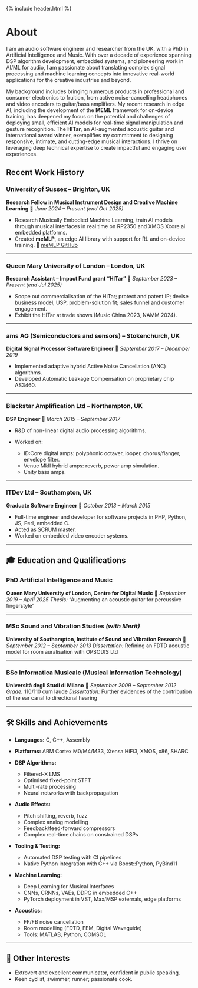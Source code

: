 {% include header.html %}

# About

I am an audio software engineer and researcher from the UK, with a PhD in Artificial Intelligence and Music. With over a decade of experience spanning DSP algorithm development, embedded systems, and pioneering work in AI/ML for audio, I am passionate about translating complex signal processing and machine learning concepts into innovative real-world applications for the creative industries and beyond.

My background includes bringing numerous products in professional and consumer electronics to fruition, from active noise-cancelling headphones and video encoders to guitar/bass amplifiers. My recent research in edge AI, including the development of the **MEML** framework for on-device training, has deepened my focus on the potential and challenges of deploying small, efficient AI models for real-time signal manipulation and gesture recognition. The **HITar**, an AI-augmented acoustic guitar and international award winner, exemplifies my commitment to designing responsive, intimate, and cutting-edge musical interactions. I thrive on leveraging deep technical expertise to create impactful and engaging user experiences.

## Recent Work History

### **University of Sussex** – Brighton, UK

**Research Fellow in Musical Instrument Design and Creative Machine Learning**
📅 *June 2024 – Present (end Oct 2025)*

* Research Musically Embodied Machine Learning, train AI models through musical interfaces in real time on RP2350 and XMOS Xcore.ai embedded platforms.
* Created **meMLP**, an edge AI library with support for RL and on-device training.
  🔗 [meMLP GitHub](https://github.com/MusicallyEmbodiedML/memlp)

---

### **Queen Mary University of London** – London, UK

**Research Assistant – Impact Fund grant “HITar”**
📅 *September 2023 – Present (end Jul 2025)*

* Scope out commercialisation of the HITar; protect and patent IP; devise business model, USP, problem-solution fit; sales funnel and customer engagement.
* Exhibit the HITar at trade shows (Music China 2023, NAMM 2024).

---

### **ams AG (Semiconductors and sensors)** – Stokenchurch, UK

**Digital Signal Processor Software Engineer**
📅 *September 2017 – December 2019*

* Implemented adaptive hybrid Active Noise Cancellation (ANC) algorithms.
* Developed Automatic Leakage Compensation on proprietary chip AS3460.

---

### **Blackstar Amplification Ltd** – Northampton, UK

**DSP Engineer**
📅 *March 2015 – September 2017*

* R\&D of non-linear digital audio processing algorithms.
* Worked on:

  * ID\:Core digital amps: polyphonic octaver, looper, chorus/flanger, envelope filter.
  * Venue MkII hybrid amps: reverb, power amp simulation.
  * Unity bass amps.

---

### **ITDev Ltd** – Southampton, UK

**Graduate Software Engineer**
📅 *October 2013 – March 2015*

* Full-time engineer and developer for software projects in PHP, Python, JS, Perl, embedded C.
* Acted as SCRUM master.
* Worked on embedded video encoder systems.

---

## 🎓 Education and Qualifications

### **PhD Artificial Intelligence and Music**

**Queen Mary University of London, Centre for Digital Music**
📅 *September 2019 – April 2025*
*Thesis:* “Augmenting an acoustic guitar for percussive fingerstyle”

---

### **MSc Sound and Vibration Studies** *(with Merit)*

**University of Southampton, Institute of Sound and Vibration Research**
📅 *September 2012 – September 2013*
*Dissertation:* Refining an FDTD acoustic model for room auralisation with OPSODIS Ltd

---

### **BSc Informatica Musicale (Musical Information Technology)**

**Università degli Studi di Milano**
📅 *September 2009 – September 2012*
*Grade:* 110/110 cum laude
*Dissertation:* Further evidences of the contribution of the ear canal to directional hearing

---

## 🛠️ Skills and Achievements

* **Languages:** C, C++, Assembly
* **Platforms:** ARM Cortex M0/M4/M33, Xtensa HiFi3, XMOS, x86, SHARC
* **DSP Algorithms:**

  * Filtered-X LMS
  * Optimised fixed-point STFT
  * Multi-rate processing
  * Neural networks with backpropagation
* **Audio Effects:**

  * Pitch shifting, reverb, fuzz
  * Complex analog modelling
  * Feedback/feed-forward compressors
  * Complex real-time chains on constrained DSPs
* **Tooling & Testing:**

  * Automated DSP testing with CI pipelines
  * Native Python integration with C++ via Boost::Python, PyBind11
* **Machine Learning:**

  * Deep Learning for Musical Interfaces
  * CNNs, CRNNs, VAEs, DDPG in embedded C++
  * PyTorch deployment in VST, Max/MSP externals, edge platforms
* **Acoustics:**

  * FF/FB noise cancellation
  * Room modelling (FDTD, FEM, Digital Waveguide)
  * Tools: MATLAB, Python, COMSOL

---

## 🎸 Other Interests

* Extrovert and excellent communicator, confident in public speaking.
* Keen cyclist, swimmer, runner; passionate cook.
